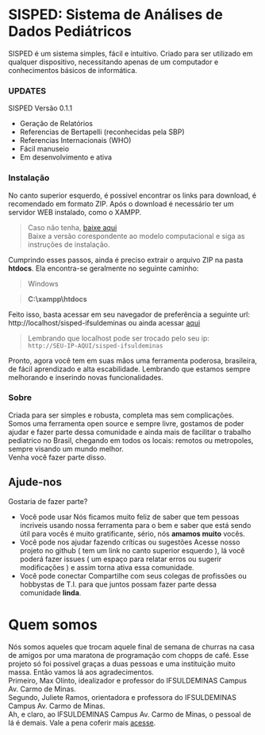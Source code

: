 # SISPED: Sistema de Análises de Dados Pediátricos

SISPED é um sistema simples, fácil e intuitivo.
Criado para ser utilizado em qualquer dispositivo, necessitando apenas de um computador e conhecimentos básicos de informática.

### UPDATES

SISPED Versão 0.1.1

- Geração de Relatórios
- Referencias de Bertapelli (reconhecidas pela SBP)
- Referencias Internacionais (WHO)
- Fácil manuseio
- Em desenvolvimento e ativa

### Instalação

No canto superior esquerdo, é possivel encontrar os links para download, é recomendado em formato ZIP.
Após o download é necessário ter um servidor WEB instalado, como o XAMPP. 

> Caso não tenha, [baixe aqui](https://www.apachefriends.org/pt_br/download.html)   
> Baixe a versão corespondente ao modelo computacional e siga as instruções de instalação.

Cumprindo esses passos, ainda é preciso extrair o arquivo ZIP na pasta **htdocs**.
Ela encontra-se geralmente no seguinte caminho:

> Windows

> **C:\xampp\htdocs**

Feito isso, basta acessar em seu navegador de preferência a seguinte url: http://localhost/sisped-ifsuldeminas
ou ainda acessar [aqui](http://localhost/sisped-ifsuldeminas)

> Lembrando que localhost pode ser trocado pelo seu ip:  
`http://SEU-IP-AQUI/sisped-ifsuldeminas`

Pronto, agora você tem em suas mãos uma ferramenta poderosa, brasileira, de fácil aprendizado e alta escabilidade. Lembrando que estamos sempre melhorando e inserindo novas funcionalidades.

### Sobre

Criada para ser simples e robusta, completa mas sem complicações.  
Somos uma ferramenta open source e sempre livre, gostamos de poder ajudar e fazer parte dessa comunidade e ainda mais de facilitar o trabalho pediatrico no Brasil, chegando em todos os locais: remotos ou metropoles, sempre visando um mundo melhor.   
Venha você fazer parte disso.

## Ajude-nos

Gostaria de fazer parte? 

- Você pode usar
Nós ficamos muito feliz de saber que tem pessoas incriveis usando nossa ferramenta para o bem e saber que está sendo útil para vocês é muito gratificante, sério, nós **amamos muito** vocês.
- Você pode nos ajudar fazendo críticas ou sugestões
Acesse nosso projeto no github ( tem um link no canto superior esquerdo ), lá você poderá fazer issues ( um espaço para relatar erros ou sugerir modificações ) e assim torna ativa essa comunidade.
- Você pode conectar
Compartilhe com seus colegas de profissões ou hobbystas de T.I. para que juntos possam fazer parte dessa comunidade **linda**.

# Quem somos

Nós somos aqueles que trocam aquele final de semana de churras na casa de amigos por uma maratona de programação com chopps de café.
Esse projeto só foi possivel graças a duas pessoas e uma instituição muito massa. Então vamos lá aos agradecimentos.  
Primeiro, Max Olinto, idealizador e professor do IFSULDEMINAS Campus Av. Carmo de Minas.  
Segundo, Juliete Ramos, orientadora e professora do IFSULDEMINAS Campus Av. Carmo de Minas.  
Ah, e claro, ao IFSULDEMINAS Campus Av. Carmo de Minas, o pessoal de lá é demais. Vale a pena coferir mais [acesse](https://portal.cdm.ifsuldeminas.edu.br/).




